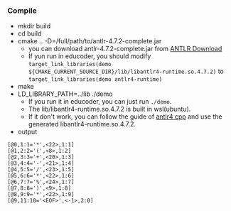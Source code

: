 ### Compile

- mkdir build
- cd build
- cmake .. -D=/full/path/to/antlr-4.7.2-complete.jar
  - you can download antlr-4.7.2-complete.jar from [ANTLR Download](http://www.antlr.org/download/)
  - If yun run in educoder, you should modify `target_link_libraries(demo ${CMAKE_CURRENT_SOURCE_DIR}/lib/libantlr4-runtime.so.4.7.2)` to `target_link_libraries(demo antlr4-runtime)`
- make
- LD_LIBRARY_PATH=../lib ./demo
  - If you run it in educoder, you can just run `./demo`.
  - The lib/libantlr4-runtime.so.4.7.2 is built in wsl(ubuntu).
  - If it don't work, you can follow the guide of [antlr4 cpp](https://github.com/antlr/antlr4/tree/master/runtime/Cpp#compiling-on-linux) and use the generated libantlr4-runtime.so.4.7.2.
- output

```
[@0,1:1='*',<22>,1:1]
[@1,2:2='(',<8>,1:2]
[@2,3:3='+',<20>,1:3]
[@3,4:4='-',<21>,1:4]
[@4,5:5='/',<23>,1:5]
[@5,6:6='*',<22>,1:6]
[@6,7:7='%',<24>,1:7]
[@7,8:8=')',<9>,1:8]
[@8,9:9='*',<22>,1:9]
[@9,11:10='<EOF>',<-1>,2:0]
```



